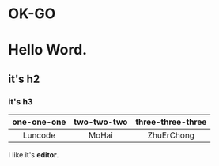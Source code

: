 # OK-GO

# Hello Word.

## it's h2

### it's h3

|one-one-one|two-two-two|three-three-three|
|:---:|:---:|:---:|
|Luncode|MoHai|ZhuErChong|

I like it's **editor**.
